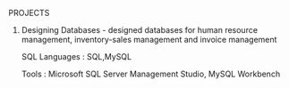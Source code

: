 PROJECTS

1. Designing Databases - designed databases for human resource management, inventory-sales management and invoice management 

   SQL Languages : SQL,MySQL
   
   Tools         : Microsoft SQL Server Management Studio, MySQL Workbench
